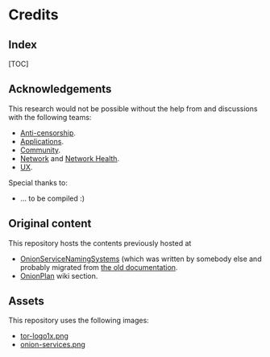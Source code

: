 # Credits

## Index

[TOC]

## Acknowledgements

This research would not be possible without the help from and discussions with
the following teams:

* [Anti-censorship](https://gitlab.torproject.org/tpo/anti-censorship/team/-/wikis/home).
* [Applications](https://gitlab.torproject.org/tpo/applications/team/-/wikis/home).
* [Community](https://gitlab.torproject.org/tpo/community/team/-/wikis/home).
* [Network](https://gitlab.torproject.org/tpo/core/team) and
  [Network Health](https://gitlab.torproject.org/tpo/network-health/team).
* [UX](https://gitlab.torproject.org/tpo/ux/team/-/wikis/home).

Special thanks to:

* ... to be compiled :)

## Original content

This repository hosts the contents previously hosted at

* [OnionServiceNamingSystems][] (which was written by somebody else and
  probably migrated from [the old documentation][].
* [OnionPlan][] wiki section.

[OnionServiceNamingSystems]: https://gitlab.torproject.org/tpo/community/support/-/wikis/OnionServiceNamingSystems
[the old documentation]: https://2019.www.torproject.org/
[OnionPlan]: https://gitlab.torproject.org/tpo/onion-services/onion-support/-/wikis/Documentation/OnionPlan

## Assets

This repository uses the following images:

* [tor-logo1x.png](https://gitlab.torproject.org/tpo/web/community/-/blob/main/assets/static/images/tor-logo1x.png)
* [onion-services.png](https://gitlab.torproject.org/tpo/web/community/-/blob/main/assets/static/images/home/png/onion-services.png)
